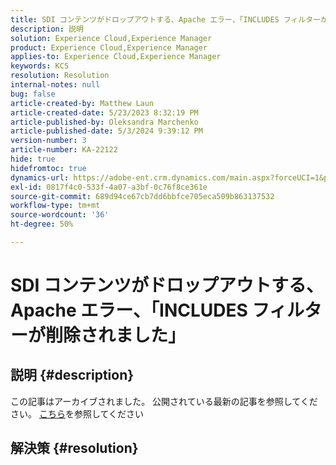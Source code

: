 ```yaml
---
title: SDI コンテンツがドロップアウトする、Apache エラー、「INCLUDES フィルターが削除されました」
description: 説明
solution: Experience Cloud,Experience Manager
product: Experience Cloud,Experience Manager
applies-to: Experience Cloud,Experience Manager
keywords: KCS
resolution: Resolution
internal-notes: null
bug: false
article-created-by: Matthew Laun
article-created-date: 5/23/2023 8:32:19 PM
article-published-by: Oleksandra Marchenko
article-published-date: 5/3/2024 9:39:12 PM
version-number: 3
article-number: KA-22122
hide: true
hidefromtoc: true
dynamics-url: https://adobe-ent.crm.dynamics.com/main.aspx?forceUCI=1&pagetype=entityrecord&etn=knowledgearticle&id=72bd3ce5-a8f9-ed11-8849-6045bd0065b6
exl-id: 0817f4c0-533f-4a07-a3bf-0c76f8ce361e
source-git-commit: 689d94ce67cb7dd6bbfce705eca509b863137532
workflow-type: tm+mt
source-wordcount: '36'
ht-degree: 50%

---
```


# SDI コンテンツがドロップアウトする、Apache エラー、「INCLUDES フィルターが削除されました」

## 説明 {#description}

この記事はアーカイブされました。 公開されている最新の記事を参照してください。 [こちら](https://experienceleague.adobe.com/search.html?lang=ja#sort=relevancy)を参照してください

## 解決策 {#resolution}
